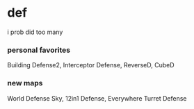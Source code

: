 # def

i prob did too many

### personal favorites

Building Defense2, Interceptor Defense, ReverseD, CubeD

### new maps

World Defense Sky, 12in1 Defense, Everywhere Turret Defense
